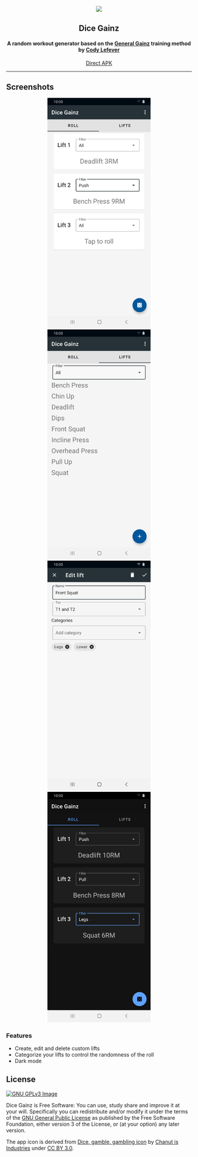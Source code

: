 <p align="center"><img src="https://github.com/ramzan/dicegainz/raw/master/app/src/main/ic_launcher-playstore.webp" width="150"></p> 
<h2 align="center"><b>Dice Gainz</b></h2>
<h4 align="center">A random workout generator based on the <a href="https://redd.it/aqkdgo/">General Gainz</a> training method by <a href="https://swoleateveryheight.blogspot.com/">Cody Lefever</h4>
<p align="center">
  <!-- <a href="https://f-droid.org/packages/com.ramzan.dicegainz/"><img src="https://f-droid.org/wiki/images/0/06/F-Droid-button_get-it-on.png"></a> -->
  <a href="https://github.com/ramzan/dicegainz/releases/" alt="GitHub release">Direct APK</a>
</p> 
<hr>


## Screenshots
<div align="center">
<img src="assets/ss1.jpg" width=280>
<img src="assets/ss2.jpg" width=280>
<img src="assets/ss3.jpg" width=280>
<img src="assets/ss4.jpg" width=280>
</div>

### Features

* Create, edit and delete custom lifts
* Categorize your lifts to control the randomness of the roll
* Dark mode

## License
[![GNU GPLv3 Image](https://www.gnu.org/graphics/gplv3-127x51.png)](http://www.gnu.org/licenses/gpl-3.0.en.html)  

Dice Gainz is Free Software: You can use, study share and improve it at your
will. Specifically you can redistribute and/or modify it under the terms of the
[GNU General Public License](https://www.gnu.org/licenses/gpl.html) as
published by the Free Software Foundation, either version 3 of the License, or
(at your option) any later version.  

The app icon is derived from [Dice, gamble, gambling icon](https://www.iconfinder.com/icons/3525384/dice_gamble_gambling_icon) by [Chanut is Industries](https://elements.envato.com/user/Chanut_industries/graphics) under [CC BY 3.0](https://creativecommons.org/licenses/by/3.0/legalcode).

